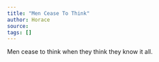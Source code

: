 ```yaml
---
title: "Men Cease To Think"
author: Horace
source:
tags: []
---
```


Men cease to think when they think they know it all.
